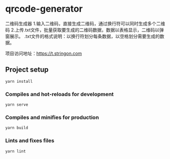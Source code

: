 # qrcode-generator
二维码生成器
1.输入二维码，直接生成二维码，通过换行符可以同时生成多个二维码
2.上传.txt文件，批量获取要生成的二维码数据，数据以表格显示，二维码以弹窗展示。
    .txt文件的格式说明：以换行符划分每条数据，以空格划分需要生成的数据。

项目访问地址：https://t.stringon.com

## Project setup
```
yarn install
```

### Compiles and hot-reloads for development
```
yarn serve
```

### Compiles and minifies for production
```
yarn build
```

### Lints and fixes files
```
yarn lint
```
